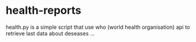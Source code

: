 # health-reports

health.py is a simple script that use who (world health organisation) api to retrieve last data about deseases ...
